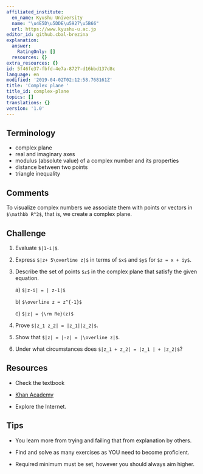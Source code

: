 ```yaml
---
affiliated_institute:
  en_name: Kyushu University
  name: "\u4E5D\u5DDE\u5927\u5B66"
  url: https://www.kyushu-u.ac.jp
editor_id: github.cbal-brezina
explanation:
  answer:
    RatingOnly: []
  resources: {}
extra_resources: {}
id: 5f46fe37-fbfd-4e7a-8727-d16bbd137d8c
language: en
modified: '2019-04-02T02:12:58.768161Z'
title: 'Complex plane '
title_id: complex-plane
topics: []
translations: {}
version: '1.0'
---
```


## Terminology 

- complex plane
- real and imaginary axes
- modulus (absolute value) of a complex number and its properties
- distance between two points
- triangle inequality




## Comments

To visualize complex numbers we associate them with points or vectors in `$\mathbb R^2$`, that is, we create a complex plane. 


## Challenge

1. Evaluate `$|1-i|$`.

2. Express `$|z+ 5\overline z|$`  in terms of `$x$` and `$y$` for `$z = x + iy$`.

3. Describe the set of points `$z$` in the complex plane that satisfy the given equation.

   a) `$|z-i| = | z-1|$` 

   b) `$\overline z = z^{-1}$`

   c) `$|z| = {\rm Re}(z)$`
4. Prove `$|z_1 z_2| = |z_1||z_2|$`.

5. Show that `$|z| = |-z| = |\overline z|$`.
 
6. Under what circumstances does `$|z_1 + z_2| = |z_1 | + |z_2|$`?

## Resources

- Check the textbook

- [Khan Academy](https://www.khanacademy.org/math/precalculus/imaginary-and-complex-numbers#the-complex-plane)

- Explore the Internet.

 
## Tips

- You learn more from trying and failing that from  explanation by others.

- Find and solve as many exercises as YOU need to become proficient.

- Required minimum must be set, however you should always aim higher.

